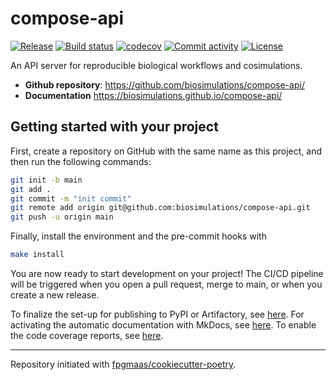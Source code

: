# compose-api

[![Release](https://img.shields.io/github/v/release/biosimulations/compose-api)](https://img.shields.io/github/v/release/biosimulations/compose-api)
[![Build status](https://img.shields.io/github/actions/workflow/status/biosimulations/compose-api/main.yml?branch=main)](https://github.com/biosimulations/compose-api/actions/workflows/main.yml?query=branch%3Amain)
[![codecov](https://codecov.io/gh/biosimulations/compose-api/branch/main/graph/badge.svg)](https://codecov.io/gh/biosimulations/compose-api)
[![Commit activity](https://img.shields.io/github/commit-activity/m/biosimulations/compose-api)](https://img.shields.io/github/commit-activity/m/biosimulations/compose-api)
[![License](https://img.shields.io/github/license/biosimulations/compose-api)](https://img.shields.io/github/license/biosimulations/compose-api)

An API server for reproducible biological workflows and cosimulations.

- **Github repository**: <https://github.com/biosimulations/compose-api/>
- **Documentation** <https://biosimulations.github.io/compose-api/>

## Getting started with your project

First, create a repository on GitHub with the same name as this project, and then run the following commands:

```bash
git init -b main
git add .
git commit -m "init commit"
git remote add origin git@github.com:biosimulations/compose-api.git
git push -u origin main
```

Finally, install the environment and the pre-commit hooks with

```bash
make install
```

You are now ready to start development on your project!
The CI/CD pipeline will be triggered when you open a pull request, merge to main, or when you create a new release.

To finalize the set-up for publishing to PyPI or Artifactory, see [here](https://fpgmaas.github.io/cookiecutter-poetry/features/publishing/#set-up-for-pypi).
For activating the automatic documentation with MkDocs, see [here](https://fpgmaas.github.io/cookiecutter-poetry/features/mkdocs/#enabling-the-documentation-on-github).
To enable the code coverage reports, see [here](https://fpgmaas.github.io/cookiecutter-poetry/features/codecov/).

---

Repository initiated with [fpgmaas/cookiecutter-poetry](https://github.com/fpgmaas/cookiecutter-poetry).
